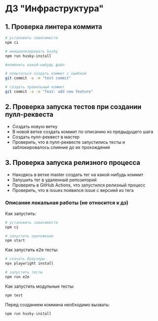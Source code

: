 # ДЗ "Инфраструктура"

## 1. Проверка линтера коммита

```sh
# установить зависимости
npm ci

# инициализировать husky
npm run husky-install

#изменить какой-нибудь файл

# попытаться создать коммит с ошибкой
git commit -a -m "test commit"

# создать правильный коммит
git commit -a -m "feat: add new feature"
```

## 2. Проверка запуска тестов при создании пулл-реквеста

- Создать новую ветку
- В новой ветке создать коммит по описанию из предыдущего шага
- Создать пулл-реквест в мастер
- Проверить, что в пулл-реквесте запустились тесты и заблокировалось слияние до их прохождения

## 3. Проверка запуска релизного процесса

- Находясь в ветке master создать тег на какой-нибудь коммит
- Запушить тег в удаленныё репозиторий
- Проверять в GitHub Actions, что запустился релизный процесс
- Проверить, что в issues появился issue с версией из тега


### Описание локальная работы (не относится к дз)

Как запустить:

```sh
# установить зависимости
npm ci

# запустить приложение
npm start
```

Как запустить e2e тесты:

```sh
# скачать браузеры
npx playwright install

# запустить тесты
npm run e2e
```

Как запустить модульные тесты:

```sh
npm test
```

Перед созданием коммина необходимо вызвать:

```sh
npm run husky-install
```
